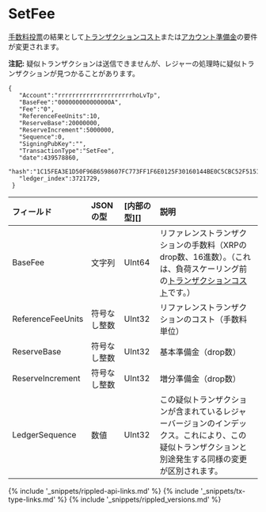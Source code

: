 # SetFee

[手数料投票](fee-voting.html)の結果として[トランザクションコスト](transaction-cost.html)または[アカウント準備金](reserves.html)の要件が変更されます。

**注記:** 疑似トランザクションは送信できませんが、レジャーの処理時に疑似トランザクションが見つかることがあります。

```
{
   "Account":"rrrrrrrrrrrrrrrrrrrrrhoLvTp",
   "BaseFee":"000000000000000A",
   "Fee":"0",
   "ReferenceFeeUnits":10,
   "ReserveBase":20000000,
   "ReserveIncrement":5000000,
   "Sequence":0,
   "SigningPubKey":"",
   "TransactionType":"SetFee",
   "date":439578860,
   "hash":"1C15FEA3E1D50F96B6598607FC773FF1F6E0125F30160144BE0C5CBC52F5151B",
   "ledger_index":3721729,
 }
```

| フィールド             | JSONの型        | [内部の型][] | 説明       |
|:------------------|:-----------------|:------------------|:------------------|
| BaseFee           | 文字列           | UInt64            | リファレンストランザクションの手数料（XRPのdrop数、16進数）。（これは、負荷スケーリング前の[トランザクションコスト](transaction-cost.html)です。） |
| ReferenceFeeUnits | 符号なし整数 | UInt32            | リファレンストランザクションのコスト（手数料単位） |
| ReserveBase       | 符号なし整数 | UInt32            | 基本準備金（drop数） |
| ReserveIncrement  | 符号なし整数 | UInt32            | 増分準備金（drop数） |
| LedgerSequence    | 数値           | UInt32            | この疑似トランザクションが含まれているレジャーバージョンのインデックス。これにより、この疑似トランザクションと別途発生する同様の変更が区別されます。 |

<!--{# common link defs #}-->
{% include '_snippets/rippled-api-links.md' %}
{% include '_snippets/tx-type-links.md' %}
{% include '_snippets/rippled_versions.md' %}
